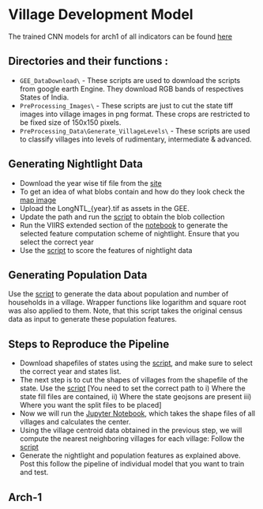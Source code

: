 # Village Development Model

The trained CNN models for arch1 of all indicators can be found [here](https://drive.google.com/drive/folders/1eTUKyMq1z0dGoJaJ-BS80Q80T5Ucsrgq?usp=sharing)
  
## Directories and their functions : 
  * ```GEE_DataDownload\``` - These scripts are used to download the scripts from google earth Engine. They download RGB bands of respectives States of India.
  * ```PreProcessing_Images\``` - These scripts are just to cut the state tiff images into village images in png format. These crops are restricted to be fixed size of 150x150 pixels.
  * ```PreProcessing_Data\Generate_VillageLevels\``` - These scripts are used to classify villages into levels of rudimentary, intermediate & advanced.

## Generating Nightlight Data
  * Download the year wise tif file from the [site](https://doi.org/10.7910/DVN/YGIVCD)
  * To get an idea of what blobs contain and how do they look check the [map image](PreProcessing_Data/Nightlight%20Generation/Visualisation_Blob.png) 
  * Upload the LongNTL_{year}.tif as assets in the GEE.
  * Update the path and run the [script](PreProcessing_Data/Nightlight%20Generation/viirs_series_extended.js) to obtain the blob collection
  *  Run the VIIRS extended section of the [notebook](PreProcessing_Data/Nightlight%20Generation/Get_blob_details(Generate%20NTL%20Features).ipynb) to generate the selected feature computation scheme of nightlight. Ensure that you select the correct year
  *  Use the [script](PreProcessing_Data/Nightlight%20Generation/nightlight_scoring_schemes.ipynb) to score the features of nightlight data

## Generating Population Data
  Use the [script](PreProcessing_Data/make_population.ipynb) to generate the data about population and number of households in a village. Wrapper functions like logarithm and square root was also applied to them. Note, that this script takes the original census data as input to generate these population features. 

## Steps to Reproduce the Pipeline
  * Download shapefiles of states using the [script](GEE_DataDownload/Download_state_landsat7_2001.js), and make sure to select the correct year and states list.
  * The next step is to cut the shapes of villages from the shapefile of the state. Use the [script](PreProcessing_Images/cutVillage.sh) [You need to set the correct path to i) Where the state fill files are contained, ii) Where the state geojsons are present iii) Where you want the split files to be placed]
  * Now we will run the [Jupyter Notebook](PreProcessing_Data/Final_generate_village_centroids.ipynb), which takes the shape files of all villages and calculates the center.
  * Using the village centroid data obtained in the previous step, we will compute the nearest neighboring villages for each village: Follow the [script](PreProcessing_Data/find_out_nearest_neighbours_logic.ipynb)
  * Generate the nightlight and population features as explained above.  
  Post this follow the pipeline of individual model that you want to train and test.

## Arch-1